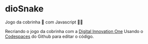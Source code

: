 # dioSnake
Jogo da cobrinha 🐍 com Javascript 👨‍💻

Recriando o jogo da cobrinha com a [Digital Innovation One](https://digitalinnovation.one/sign-up?ref=WH4RVZFWTA)
Usando o [Codespaces](https://github.com/codespaces) do Github para editar o código.
